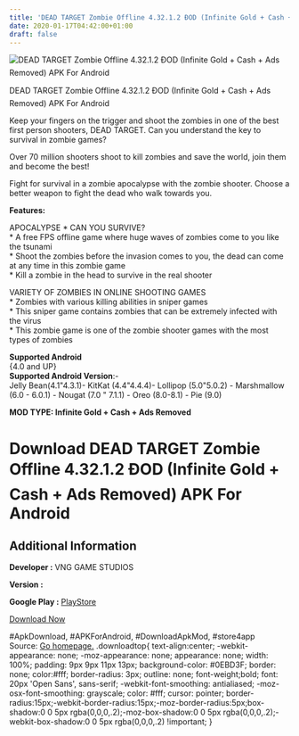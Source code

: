 ```yaml
---
title: 'DEAD TARGET Zombie Offline 4.32.1.2 ÐOD (Infinite Gold + Cash + Ads Removed) APK For Android'
date: 2020-01-17T04:42:00+01:00
draft: false
---
```


![DEAD TARGET Zombie Offline 4.32.1.2 ÐOD (Infinite Gold + Cash + Ads Removed) APK For Android](https://i2.wp.com/apkhome.net/wp-content/uploads/2020/01/DEAD-TARGET-Zombie-Offline-4.32.1.2-ÐOD-Infinite-Gold-Cash-Ads-Removed.png "DEAD TARGET Zombie Offline 4.32.1.2 ÐOD (Infinite Gold + Cash + Ads Removed) APK For Android")

  

DEAD TARGET Zombie Offline 4.32.1.2 ÐOD (Infinite Gold + Cash + Ads Removed) APK For Android

Keep your fingers on the trigger and shoot the zombies in one of the best first person shooters, DEAD TARGET. Can you understand the key to survival in zombie games?

Over 70 million shooters shoot to kill zombies and save the world, join them and become the best!

Fight for survival in a zombie apocalypse with the zombie shooter. Choose a better weapon to fight the dead who walk towards you.

**Features:**

APOCALYPSE \* CAN YOU SURVIVE?  
\* A free FPS offline game where huge waves of zombies come to you like the tsunami  
\* Shoot the zombies before the invasion comes to you, the dead can come at any time in this zombie game  
\* Kill a zombie in the head to survive in the real shooter

VARIETY OF ZOMBIES IN ONLINE SHOOTING GAMES  
\* Zombies with various killing abilities in sniper games  
\* This sniper game contains zombies that can be extremely infected with the virus  
\* This zombie game is one of the zombie shooter games with the most types of zombies

**Supported Android**  
{4.0 and UP}  
**Supported Android Version**:-  
Jelly Bean(4.1"4.3.1)- KitKat (4.4"4.4.4)- Lollipop (5.0"5.0.2) - Marshmallow (6.0 - 6.0.1) - Nougat (7.0 " 7.1.1) - Oreo (8.0-8.1) - Pie (9.0)

**MOD TYPE: Infinite Gold + Cash + Ads Removed**

Download DEAD TARGET Zombie Offline 4.32.1.2 ÐOD (Infinite Gold + Cash + Ads Removed) APK For Android
======================================================================================================

Additional Information
----------------------

**Developer :** VNG GAME STUDIOS

**Version :**

**Google Play :** [PlayStore](https://play.google.com/store/apps/details?id=com.vng.g6.a.zombie)

  

[Download Now](https://store4app.co/post/dead-target-zombie-offline-4-32-1-2-od-infinite-gold-cash-ads-removed-apk-for-android_1579195292)

  
#ApkDownload, #APKForAndroid, #DownloadApkMod, #store4app  
Source: [Go homepage.](https://store4app.co/post/dead-target-zombie-offline-4-32-1-2-od-infinite-gold-cash-ads-removed-apk-for-android_1579195292) .downloadtop{ text-align:center; -webkit-appearance: none; -moz-appearance: none; appearance: none; width: 100%; padding: 9px 9px 11px 13px; background-color: #0EBD3F; border: none; color:#fff; border-radius: 3px; outline: none; font-weight;bold; font: 20px 'Open Sans', sans-serif; -webkit-font-smoothing: antialiased; -moz-osx-font-smoothing: grayscale; color: #fff; cursor: pointer; border-radius:15px;-webkit-border-radius:15px;-moz-border-radius:5px;box-shadow:0 0 5px rgba(0,0,0,.2);-moz-box-shadow:0 0 5px rgba(0,0,0,.2);-webkit-box-shadow:0 0 5px rgba(0,0,0,.2) !important; }